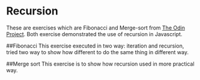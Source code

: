 # Recursion
These are exercises which are Fibonacci and Merge-sort from [The Odin Project](https://www.theodinproject.com/lessons/javascript-recursion).
Both exercise demonstrated the use of recursion in Javascript.

##Fibonacci
This exercise executed in two way: iteration and recursion, tried two way to show how different to do the same thing in different way.

##Merge sort
This exercise is to show how recursion used in more practical way.
